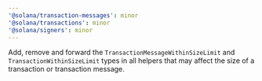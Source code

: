 ```yaml
---
'@solana/transaction-messages': minor
'@solana/transactions': minor
'@solana/signers': minor
---
```


Add, remove and forward the `TransactionMessageWithinSizeLimit` and `TransactionWithinSizeLimit` types in all helpers that may affect the size of a transaction or transaction message.
